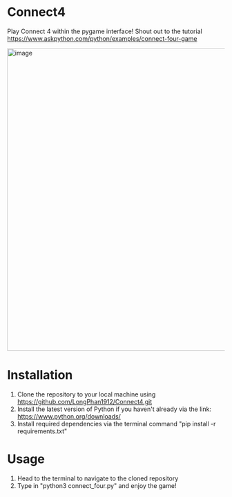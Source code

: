 # Connect4

Play Connect 4 within the pygame interface!
Shout out to the tutorial https://www.askpython.com/python/examples/connect-four-game

<img width="698" alt="image" src="https://github.com/LongPhan1912/Connect4/assets/46760280/d2fbfa30-3f93-494c-83c9-fa1815eb261e">

# Installation #
1. Clone the repository to your local machine using https://github.com/LongPhan1912/Connect4.git
2. Install the latest version of Python if you haven't already via the link: https://www.python.org/downloads/
3. Install required dependencies via the terminal command "pip install -r requirements.txt"

# Usage #
1. Head to the terminal to navigate to the cloned repository
2. Type in "python3 connect_four.py" and enjoy the game!
